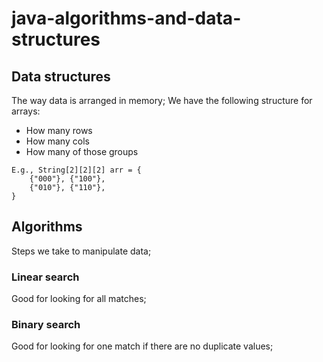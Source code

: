 # java-algorithms-and-data-structures

## Data structures
The way data is arranged in memory;
We have the following structure for arrays:
- How many rows
- How many cols
- How many of those groups
```
E.g., String[2][2][2] arr = {
    {"000"}, {"100"},
    {"010"}, {"110"},
} 
```

## Algorithms
Steps we take to manipulate data;

### Linear search
Good for looking for all matches;

### Binary search
Good for looking for one match if there are no duplicate values;